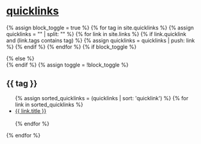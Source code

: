 # [quicklinks](#quicklinks)

{% assign block_toggle = true %}
{% for tag in site.quicklinks %}
  {% assign quicklinks = "" | split: "" %}
  {% for link in site.links %}
    {% if link.quicklink and (link.tags contains tag) %}
      {% assign quicklinks = quicklinks | push: link %}
    {% endif %}
  {% endfor %}
  {% if block_toggle %}
    <div class="blocko" markdown=1>
  {% else %}
    <div class="blocke" markdown=1>
  {% endif %}
  {% assign toggle = !block_toggle %} 
      <h2>{{ tag }}</h2>
      <ul>
      {% assign sorted_quicklinks = (quicklinks | sort: 'quicklink') %}
      {% for link in sorted_quicklinks %}
        <li>
          <a href="{{ link.weburl }}">{{ link.title }}</a>
        </li>   
      {% endfor %}
      </ul>
    </div>
{% endfor %}
